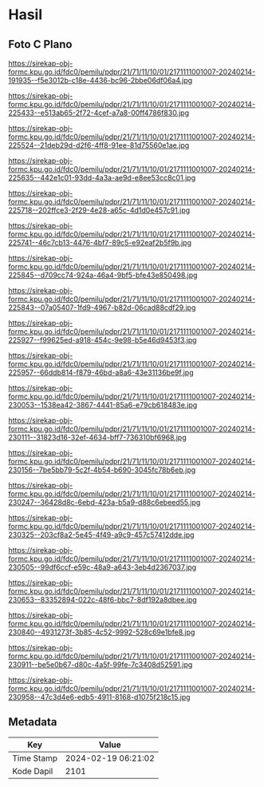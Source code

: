 # Hasil

## Foto C Plano

https://sirekap-obj-formc.kpu.go.id/fdc0/pemilu/pdpr/21/71/11/10/01/2171111001007-20240214-191935--f5e3012b-c18e-4436-bc96-2bbe06df06a4.jpg

https://sirekap-obj-formc.kpu.go.id/fdc0/pemilu/pdpr/21/71/11/10/01/2171111001007-20240214-225433--e513ab65-2f72-4cef-a7a8-00ff4786f830.jpg

https://sirekap-obj-formc.kpu.go.id/fdc0/pemilu/pdpr/21/71/11/10/01/2171111001007-20240214-225524--21deb29d-d2f6-4ff8-91ee-81d75560e1ae.jpg

https://sirekap-obj-formc.kpu.go.id/fdc0/pemilu/pdpr/21/71/11/10/01/2171111001007-20240214-225635--442e1c01-93dd-4a3a-ae9d-e8ee53cc8c01.jpg

https://sirekap-obj-formc.kpu.go.id/fdc0/pemilu/pdpr/21/71/11/10/01/2171111001007-20240214-225718--202ffce3-2f29-4e28-a65c-4d1d0e457c91.jpg

https://sirekap-obj-formc.kpu.go.id/fdc0/pemilu/pdpr/21/71/11/10/01/2171111001007-20240214-225741--46c7cb13-4476-4bf7-89c5-e92eaf2b5f9b.jpg

https://sirekap-obj-formc.kpu.go.id/fdc0/pemilu/pdpr/21/71/11/10/01/2171111001007-20240214-225845--d709cc74-924a-46a4-9bf5-bfe43e850498.jpg

https://sirekap-obj-formc.kpu.go.id/fdc0/pemilu/pdpr/21/71/11/10/01/2171111001007-20240214-225843--07a05407-1fd9-4967-b82d-06cad88cdf29.jpg

https://sirekap-obj-formc.kpu.go.id/fdc0/pemilu/pdpr/21/71/11/10/01/2171111001007-20240214-225927--f99625ed-a918-454c-9e98-b5e46d9453f3.jpg

https://sirekap-obj-formc.kpu.go.id/fdc0/pemilu/pdpr/21/71/11/10/01/2171111001007-20240214-225957--66ddb814-f879-46bd-a8a6-43e31136be9f.jpg

https://sirekap-obj-formc.kpu.go.id/fdc0/pemilu/pdpr/21/71/11/10/01/2171111001007-20240214-230053--1538ea42-3867-4441-85a6-e79cb618483e.jpg

https://sirekap-obj-formc.kpu.go.id/fdc0/pemilu/pdpr/21/71/11/10/01/2171111001007-20240214-230111--31823d16-32ef-4634-bff7-736310bf6968.jpg

https://sirekap-obj-formc.kpu.go.id/fdc0/pemilu/pdpr/21/71/11/10/01/2171111001007-20240214-230156--7be5bb79-5c2f-4b54-b690-3045fc78b6eb.jpg

https://sirekap-obj-formc.kpu.go.id/fdc0/pemilu/pdpr/21/71/11/10/01/2171111001007-20240214-230247--36428d8c-6ebd-423a-b5a9-d88c6ebeed55.jpg

https://sirekap-obj-formc.kpu.go.id/fdc0/pemilu/pdpr/21/71/11/10/01/2171111001007-20240214-230325--203cf8a2-5e45-4f49-a9c9-457c57412dde.jpg

https://sirekap-obj-formc.kpu.go.id/fdc0/pemilu/pdpr/21/71/11/10/01/2171111001007-20240214-230505--99df6ccf-e59c-48a9-a643-3eb4d2367037.jpg

https://sirekap-obj-formc.kpu.go.id/fdc0/pemilu/pdpr/21/71/11/10/01/2171111001007-20240214-230653--83352894-022c-48f6-bbc7-8df192a8dbee.jpg

https://sirekap-obj-formc.kpu.go.id/fdc0/pemilu/pdpr/21/71/11/10/01/2171111001007-20240214-230840--4931273f-3b85-4c52-9992-528c69e1bfe8.jpg

https://sirekap-obj-formc.kpu.go.id/fdc0/pemilu/pdpr/21/71/11/10/01/2171111001007-20240214-230911--be5e0b67-d80c-4a5f-99fe-7c3408d52591.jpg

https://sirekap-obj-formc.kpu.go.id/fdc0/pemilu/pdpr/21/71/11/10/01/2171111001007-20240214-230958--47c3d4e6-edb5-4911-8168-d1075f218c15.jpg


## Metadata

| Key        | Value               |
| ---------- | ------------------- |
| Time Stamp | 2024-02-19 06:21:02 |
| Kode Dapil | 2101                |



